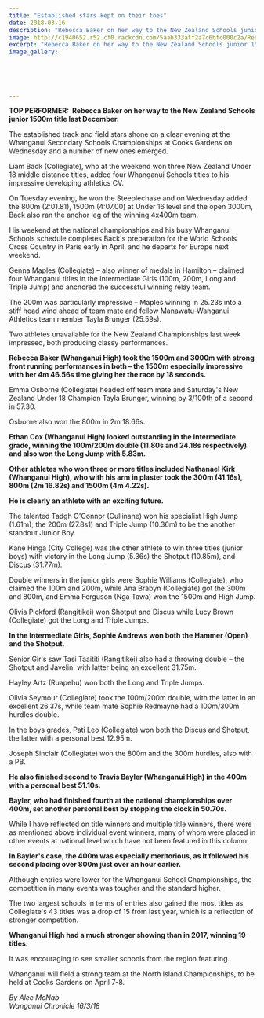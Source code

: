 ```yaml
---
title: "Established stars kept on their toes"
date: 2018-03-16
description: "Rebecca Baker on her way to the New Zealand Schools junior 1500m title last December..."
image: http://c1940652.r52.cf0.rackcdn.com/5aab333aff2a7c6bfc000c2a/Rebecca-running-1500.jpg
excerpt: "Rebecca Baker on her way to the New Zealand Schools junior 1500m title last December."
image_gallery:
    
    
    
    
    
---
```


<p><strong>TOP PERFORMER:&nbsp; Rebecca Baker on her way to the New Zealand Schools junior 1500m title last December.</strong></p>
<p class="element element-paragraph">The established track and field stars shone on a clear evening at the Whanganui Secondary Schools Championships at Cooks Gardens on Wednesday and a number of new ones emerged.</p>
<p class="element element-paragraph">Liam Back (Collegiate), who at the weekend won three New Zealand Under 18 middle distance titles, added four Whanganui Schools titles to his impressive developing athletics CV.</p>
<p class="element element-paragraph">On Tuesday evening, he won the Steeplechase and on Wednesday added the 800m (2:01.81), 1500m (4:07.00) at Under 16 level and the open 3000m, Back also ran the anchor leg of the winning 4x400m team.</p>
<p class="element element-paragraph">His weekend at the national championships and his busy Whanganui Schools schedule completes Back's preparation for the World Schools Cross Country in Paris early in April, and he departs for Europe next weekend.</p>
<p class="element element-paragraph">Genna Maples (Collegiate) &ndash; also winner of medals in Hamilton &ndash; claimed four Whanganui titles in the Intermediate Girls (100m, 200m, Long and Triple Jump) and anchored the successful winning relay team.</p>
<p class="element element-paragraph">The 200m was particularly impressive &ndash; Maples winning in 25.23s into a stiff head wind ahead of team mate and fellow Manawatu-Wanganui Athletics team member Tayla Brunger (25.59s).</p>
<p class="element element-paragraph">Two athletes unavailable for the New Zealand Championships last week impressed, both producing classy performances.</p>
<p class="element element-paragraph"><strong>Rebecca Baker (Whanganui High) took the 1500m and 3000m with strong front running performances in both &ndash; the 1500m especially impressive with her 4m 46.56s time giving her the race by 18 seconds.</strong></p>
<p class="element element-paragraph">Emma Osborne (Collegiate) headed off team mate and Saturday's New Zealand Under 18 Champion Tayla Brunger, winning by 3/100th of a second in 57.30.</p>
<p class="element element-paragraph">Osborne also won the 800m in 2m 18.66s.</p>
<p class="element element-paragraph"><strong>Ethan Cox (Whanganui High) looked outstanding in the Intermediate grade, winning the 100m/200m double (11.80s and 24.18s respectively) and also won the Long Jump with 5.83m.</strong></p>
<p class="element element-paragraph"><strong>Other athletes who won three or more titles included Nathanael Kirk (Whanganui High), who with his arm in plaster took the 300m (41.16s), 800m (2m 16.82s) and 1500m (4m 4.22s).</strong></p>
<p class="element element-paragraph"><strong>He is clearly an athlete with an exciting future.</strong></p>
<p class="element element-paragraph">The talented Tadgh O'Connor (Cullinane) won his specialist High Jump (1.61m), the 200m (27.8s1) and Triple Jump (10.36m) to be the another standout Junior Boy.</p>
<p class="element element-paragraph">Kane Hinga (City College) was the other athlete to win three titles (junior boys) with victory in the Long Jump (5.36s) the Shotput (10.85m), and Discus (31.77m).</p>
<p class="element element-paragraph">Double winners in the junior girls were Sophie Williams (Collegiate), who claimed the 100m and 200m, while Ana Brabyn (Collegiate) got the 300m and 800m, and Emma Ferguson (Nga Tawa) won the 1500m and High Jump.</p>
<p class="element element-paragraph">Olivia Pickford (Rangitikei) won Shotput and Discus while Lucy Brown (Collegiate) got the Long and Triple Jumps.</p>
<p class="element element-paragraph"><strong>In the Intermediate Girls, Sophie Andrews won both the Hammer (Open) and the Shotput.</strong></p>
<p class="element element-paragraph">Senior Girls saw Tasi Taaititi (Rangitikei) also had a throwing double &ndash; the Shotput and Javelin, with latter being an excellent 31.75m.</p>
<p class="element element-paragraph">Hayley Artz (Ruapehu) won both the Long and Triple Jumps.</p>
<p class="element element-paragraph">Olivia Seymour (Collegiate) took the 100m/200m double, with the latter in an excellent 26.37s, while team mate Sophie Redmayne had a 100m/300m hurdles double.</p>
<p class="element element-paragraph">In the boys grades, Pati Leo (Collegiate) won both the Discus and Shotput, the latter with a personal best 12.95m.</p>
<p class="element element-paragraph">Joseph Sinclair (Collegiate) won the 800m and the 300m hurdles, also with a PB.</p>
<p class="element element-paragraph"><strong>He also finished second to Travis Bayler (Whanganui High) in the 400m with a personal best 51.10s.</strong></p>
<p class="element element-paragraph"><strong>Bayler, who had finished fourth at the national championships over 400m, set another personal best by stopping the clock in 50.70s.</strong></p>
<p class="element element-paragraph">While I have reflected on title winners and multiple title winners, there were as mentioned above individual event winners, many of whom were placed in other events at national level which have not been featured in this column.</p>
<p class="element element-paragraph"><strong>In Bayler's case, the 400m was especially meritorious, as it followed his second placing over 800m just over an hour earlier.</strong></p>
<p class="element element-paragraph">Although entries were lower for the Whanganui School Championships, the competition in many events was tougher and the standard higher.</p>
<p class="element element-paragraph">The two largest schools in terms of entries also gained the most titles as Collegiate's 43 titles was a drop of 15 from last year, which is a reflection of stronger competition.</p>
<p class="element element-paragraph"><strong>Whanganui High had a much stronger showing than in 2017, winning 19 titles.</strong></p>
<p class="element element-paragraph">It was encouraging to see smaller schools from the region featuring.</p>
<p class="element element-paragraph">Whanganui will field a strong team at the North Island Championships, to be held at Cooks Gardens on April 7-8.</p>
<p><em>By Alec McNab</em><br /><em>Wanganui Chronicle 16/3/18</em></p>

